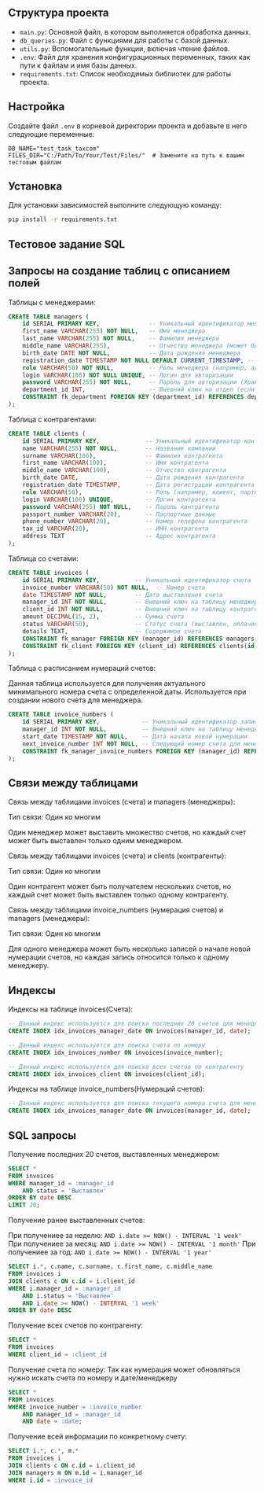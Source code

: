 ## Структура проекта

- `main.py`: Основной файл, в котором выполняется обработка данных.
- `db_queries.py`: Файл с функциями для работы с базой данных.
- `utils.py`: Вспомогательные функции, включая чтение файлов.
- `.env`: Файл для хранения конфигурационных переменных, таких как пути к файлам и имя базы данных.
- `requirements.txt`: Список необходимых библиотек для работы проекта.


## Настройка

Создайте файл `.env` в корневой директории проекта и добавьте в него следующие переменные:

```plaintext
DB_NAME="test_task_taxcom"
FILES_DIR="C:/Path/To/Your/Test/Files/"  # Замените на путь к вашим тестовым файлам
```


## Установка

Для установки зависимостей выполните следующую команду:

```bash
pip install -r requirements.txt
```






## Тестовое задание SQL

## Запросы на создание таблиц с описанием полей

Таблицы с менеджерами:

```sql
CREATE TABLE managers (
    id SERIAL PRIMARY KEY,              -- Уникальный идентификатор менеджера
    first_name VARCHAR(255) NOT NULL,   -- Имя менеджера
    last_name VARCHAR(255) NOT NULL,    -- Фамилия менеджера
    middle_name VARCHAR(255),           -- Отчество менеджера (может быть NULL)
    birth_date DATE NOT NULL,           -- Дата рождения менеджера
    registration_date TIMESTAMP NOT NULL DEFAULT CURRENT_TIMESTAMP, -- Дата регистрации менеджера
    role VARCHAR(50) NOT NULL,          -- Роль менеджера (например, администратор, менеджер)
    login VARCHAR(100) NOT NULL UNIQUE, -- Логин для авторизации
    password VARCHAR(255) NOT NULL,     -- Пароль для авторизации (Хранить в хэшированном виде)
    department_id INT,                  -- Внешний ключ на отдел (если потребуется)
    CONSTRAINT fk_department FOREIGN KEY (department_id) REFERENCES departments(id) -- Внешний ключ на отдел
);
```

Таблица с контрагентами:

```sql
CREATE TABLE clients (
    id SERIAL PRIMARY KEY,             -- Уникальный идентификатор контрагента
    name VARCHAR(255) NOT NULL,        -- Название компании
    surname VARCHAR(100),              -- Фамилия контрагента
    first_name VARCHAR(100),           -- Имя контрагента
    middle_name VARCHAR(100),          -- Отчество контрагента
    birth_date DATE,                   -- Дата рождения контрагента
    registration_date TIMESTAMP,       -- Дата регистрации контрагента
    role VARCHAR(50),                  -- Роль (например, клиент, партнер и т.д.)
    login VARCHAR(100) UNIQUE,         -- Логин контрагента
    password VARCHAR(255) NOT NULL,    -- Пароль контрагента
    passport_number VARCHAR(20),       -- Паспортные данные
    phone_number VARCHAR(20),          -- Номер телефона контрагента
    tax_id VARCHAR(20),                -- ИНН контрагента
    address TEXT                       -- Адрес контрагента
);
```

Таблица со счетами:

```sql
CREATE TABLE invoices (
    id SERIAL PRIMARY KEY,          -- Уникальный идентификатор счета
    invoice_number VARCHAR(50) NOT NULL,  -- Номер счета
    date TIMESTAMP NOT NULL,        -- Дата выставления счета
    manager_id INT NOT NULL,        -- Внешний ключ на таблицу менеджеров
    client_id INT NOT NULL,         -- Внешний ключ на таблицу контрагентов
    amount DECIMAL(15, 2),          -- Сумма счета
    status VARCHAR(50),             -- Статус счета (выставлен, оплачен, отменен и т.д.)
    details TEXT,                   -- Содержимое счета
    CONSTRAINT fk_manager FOREIGN KEY (manager_id) REFERENCES managers(id),
    CONSTRAINT fk_client FOREIGN KEY (client_id) REFERENCES clients(id)
);
```

Таблица с расписанием нумераций счетов:

Данная таблица используется для получения актуального минимального номера счета с определенной даты.
Используется при создании нового счета для менеджера.

```sql
CREATE TABLE invoice_numbers (
    id SERIAL PRIMARY KEY,            -- Уникальный идентификатор записи
    manager_id INT NOT NULL,          -- Внешний ключ на таблицу менеджеров
    start_date TIMESTAMP NOT NULL,    -- Дата начала новой нумерации
    next_invoice_number INT NOT NULL, -- Следующий номер счета для менеджера с этой даты
    CONSTRAINT fk_manager_invoice_numbers FOREIGN KEY (manager_id) REFERENCES managers(id)
);
```




## Связи между таблицами

Связь между таблицами invoices (счета) и managers (менеджеры):

Тип связи: Один ко многим

Один менеджер может выставить множество счетов, но каждый счет может быть выставлен только одним менеджером.

Связь между таблицами invoices (счета) и clients (контрагенты):

Тип связи: Один ко многим

Один контрагент может быть получателем нескольких счетов, но каждый счет может быть выставлен только одному контрагенту.

Связь между таблицами invoice_numbers (нумерация счетов) и managers (менеджеры):

Тип связи: Один ко многим

Для одного менеджера может быть несколько записей о начале новой нумерации счетов, но каждая запись относится только к одному менеджеру.




## Индексы

Индексы на таблице invoices(Счета):

```sql
-- Данный индекс используется для поиска последних 20 счетов для менеджера по дате
CREATE INDEX idx_invoices_manager_date ON invoices(manager_id, date);

-- Данный индекс используется для поиска счета по номеру
CREATE INDEX idx_invoices_number ON invoices(invoice_number);

-- Данный индекс используется для поиска всех счетов по контрагенту
CREATE INDEX idx_invoices_client ON invoices(client_id);
```

Индексы на таблице invoice_numbers(Нумераций счетов):

```sql
-- Данный индекс используется для поиска текущего номера счета для менеджера с учетом начала новой нумерации.
CREATE INDEX idx_invoices_manager_date ON invoices(manager_id, date);
```




## SQL запросы

Получение последних 20 счетов, выставленных менеджером:
```sql
SELECT * 
FROM invoices 
WHERE manager_id = :manager_id 
    AND status = 'Выставлен'
ORDER BY date DESC 
LIMIT 20;
```

Получение ранее выставленных счетов:

При получениее за неделю: ``` AND i.date >= NOW() - INTERVAL '1 week' ```
При получениее за месяц: ``` AND i.date >= NOW() - INTERVAL '1 month' ```
При получениее за год: ``` AND i.date >= NOW() - INTERVAL '1 year' ```
```sql
SELECT i.*, c.name, c.surname, c.first_name, c.middle_name
FROM invoices i 
JOIN clients c ON c.id = i.client_id
WHERE i.manager_id = :manager_id 
    AND i.status = 'Выставлен'
    AND i.date >= NOW() - INTERVAL '1 week'
ORDER BY date DESC 
```

Получение всех счетов по контрагенту:
```sql
SELECT * 
FROM invoices 
WHERE client_id = :client_id
```

Получение счета по номеру:
Так как нумерация может обновляться нужно искать счета по номеру и дате/менеджеру
```sql
SELECT * 
FROM invoices 
WHERE invoice_number = :invoice_number 
    AND manager_id = :manager_id
    AND date = :date;
```

Получение всей информации по конкретному счету:
```sql
SELECT i.*, c.*, m.*
FROM invoices i
JOIN clients c ON c.id = i.client_id
JOIN managers m ON m.id = i.manager_id
WHERE i.id = :invoice_id
```
